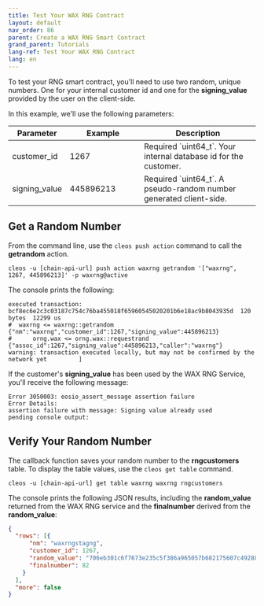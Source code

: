 ```yaml
---
title: Test Your WAX RNG Contract
layout: default
nav_order: 86
parent: Create a WAX RNG Smart Contract
grand_parent: Tutorials
lang-ref: Test Your WAX RNG Contract
lang: en
---
```


To test your RNG smart contract, you'll need to use two random, unique numbers. One for your internal customer id and one for the **signing_value** provided by the user on the client-side.

In this example, we'll use the following parameters:

<table>
<thead> 
<tr>
<th style="width:15%">Parameter</th>
<th style="width:30%">Example</th>
<th>Description</th>
</tr>
</thead>

<tbody>
<tr>
<td>customer_id</td>
<td>1267</td>
<td>Required `uint64_t`. Your internal database id for the customer.</td>
</tr>

<tr>
<td>signing_value</td>
<td>445896213</td>
<td>Required `uint64_t`. A pseudo-random number generated client-side.</td>
</tr>

</tbody>
</table>

## Get a Random Number

From the command line, use the `cleos push action` command to call the **getrandom** action.

```shell
cleos -u [chain-api-url] push action waxrng getrandom '["waxrng", 1267, 445896213]' -p waxrng@active
```

The console prints the following:

```shell
executed transaction: bcf8ec6e2c3c03187c754c76ba455018f65960545020201b6e18ac9b8043935d  120 bytes  12299 us
#  waxrng <= waxrng::getrandom    {"nm":"waxrng","customer_id":1267,"signing_value":445896213}
#      orng.wax <= orng.wax::requestrand        {"assoc_id":1267,"signing_value":445896213,"caller":"waxrng"}
warning: transaction executed locally, but may not be confirmed by the network yet         ]
```

If the customer's **signing_value** has been used by the WAX RNG Service, you'll receive the following message:

```shell
Error 3050003: eosio_assert_message assertion failure
Error Details:
assertion failure with message: Signing value already used
pending console output:
```

## Verify Your Random Number

The callback function saves your random number to the **rngcustomers** table. To display the table values, use the `cleos get table` command.

```shell
cleos -u [chain-api-url] get table waxrng waxrng rngcustomers
```

The console prints the following JSON results, including the **random_value** returned from the WAX RNG service and the **finalnumber** derived from the **random_value**:

```json
{
  "rows": [{
      "nm": "waxrngstagng",
      "customer_id": 1267,
      "random_value": "706eb301c6f7673e235c5f386a965057b682175607c4928850c0073a3cdbc4de",
      "finalnumber": 82
    }
  ],
  "more": false
}     
```
